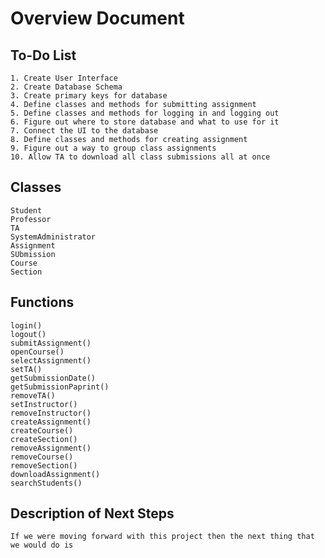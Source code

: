 # Overview Document

## To-Do List

    1. Create User Interface
    2. Create Database Schema
    3. Create primary keys for database
    4. Define classes and methods for submitting assignment
    5. Define classes and methods for logging in and logging out
    6. Figure out where to store database and what to use for it
    7. Connect the UI to the database
    8. Define classes and methods for creating assignment
    9. Figure out a way to group class assignments
    10. Allow TA to download all class submissions all at once

## Classes

    Student
    Professor
    TA
    SystemAdministrator
    Assignment
    SUbmission
    Course
    Section
  

## Functions

    login()
    logout()
    submitAssignment()
    openCourse()
    selectAssignment()
    setTA()
    getSubmissionDate()
    getSubmissionPaprint()
    removeTA()
    setInstructor()
    removeInstructor()
    createAssignment()
    createCourse()
    createSection()
    removeAssignment()
    removeCourse()
    removeSection()
    downloadAssignment()
    searchStudents()
   
## Description of Next Steps
    
    If we were moving forward with this project then the next thing that we would do is 

    
